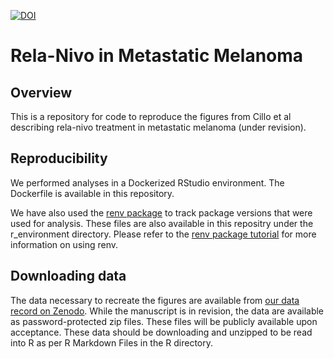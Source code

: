 [![DOI](https://zenodo.org/badge/725159492.svg)](https://zenodo.org/doi/10.5281/zenodo.10223848)

# Rela-Nivo in Metastatic Melanoma

## Overview 
This is a repository for code to reproduce the figures from Cillo et al describing rela-nivo treatment in metastatic melanoma (under revision). 

## Reproducibility
We performed analyses in a Dockerized RStudio environment. The Dockerfile is available in this repository. 

We have also used the [renv package](https://rstudio.github.io/renv/) to track package versions that were used for analysis. These files are also available in this repositry under the r_environment directory. Please refer to the [renv package tutorial](https://rstudio.github.io/renv/articles/renv.html) for more information on using renv. 

## Downloading data
The data necessary to recreate the figures are available from [our data record on Zenodo](https://zenodo.org/records/11162668). While the manuscript is in revision, the data are available as password-protected zip files. These files will be publicly available upon acceptance. These data should be downloading and unzipped to be read into R as per R Markdown Files in the R directory.
